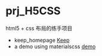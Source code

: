 # prj_H5CSS
html5 + css 布局的练手项目
- keep_homepage
 [Keep](http://htmlpreview.github.io/?https://github.com/Terence95/prj_H5CSS/blob/master/fake_keepfit/index_fake.html)
- a demo using materialscss
 [demo](http://htmlpreview.github.io/?https://github.com/Terence95/prj_H5CSS/blob/master/demo/index.html)
